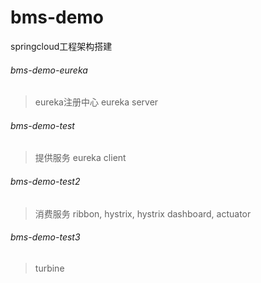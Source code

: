 # bms-demo
 springcloud工程架构搭建
###### bms-demo-eureka
> eureka注册中心 eureka server
###### bms-demo-test
> 提供服务 eureka client
###### bms-demo-test2
> 消费服务 ribbon, hystrix, hystrix dashboard, actuator
###### bms-demo-test3
> turbine
